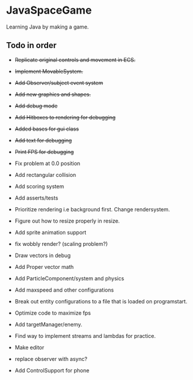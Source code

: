 # JavaSpaceGame
Learning Java by making a game.

## Todo in order

- <strike>Replicate original controls and movement in ECS. </strike>
- <strike>Implement MovableSystem. </strike>
- <strike>Add Observer/subject event system  </strike>
- <strike>Add new graphics and shapes. </strike>
- <strike>Add debug mode </strike>
- <strike> Add Hitboxes to rendering for debugging </strike>  
- <strike> Added bases for gui class </strike>
- <strike> Add text for debugging </strike>
- <strike> Print FPS for debugging </strike>

- Fix problem at 0.0 position
- Add rectangular collision
- Add scoring system
  

- Add asserts/tests
- Prioritize rendering i.e background first. Change rendersystem.
- Figure out how to resize properly in resize.
- Add sprite animation support
- fix wobbly render? (scaling problem?)

- Draw vectors in debug
- Add Proper vector math  

- Add ParticleComponent/system and physics
- Add maxspeed and other configurations 
  
- Break out entity configurations to a file that is loaded on programstart. 
- Optimize code to maximize fps

- Add targetManager/enemy.
- Find way to implement streams and lambdas for practice.


- Make editor
- replace observer with async?

- Add ControlSupport for phone